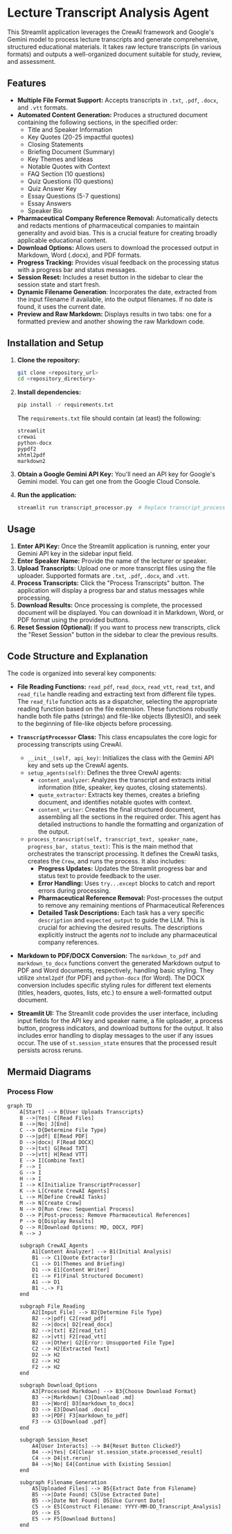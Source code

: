 # Lecture Transcript Analysis Agent

This Streamlit application leverages the CrewAI framework and Google's Gemini model to process lecture transcripts and generate comprehensive, structured educational materials.  It takes raw lecture transcripts (in various formats) and outputs a well-organized document suitable for study, review, and assessment.

## Features

*   **Multiple File Format Support:** Accepts transcripts in `.txt`, `.pdf`, `.docx`, and `.vtt` formats.
*   **Automated Content Generation:**  Produces a structured document containing the following sections, in the specified order:
    *   Title and Speaker Information
    *   Key Quotes (20-25 impactful quotes)
    *   Closing Statements
    *   Briefing Document (Summary)
    *   Key Themes and Ideas
    *   Notable Quotes with Context
    *   FAQ Section (10 questions)
    *   Quiz Questions (10 questions)
    *   Quiz Answer Key
    *   Essay Questions (5-7 questions)
    *   Essay Answers
    *   Speaker Bio
*   **Pharmaceutical Company Reference Removal:**  Automatically detects and redacts mentions of pharmaceutical companies to maintain generality and avoid bias.  This is a crucial feature for creating broadly applicable educational content.
*   **Download Options:** Allows users to download the processed output in Markdown, Word (.docx), and PDF formats.
*   **Progress Tracking:**  Provides visual feedback on the processing status with a progress bar and status messages.
* **Session Reset:** Includes a reset button in the sidebar to clear the session state and start fresh.
* **Dynamic Filename Generation**: Incorporates the date, extracted from the input filename if available, into the output filenames. If no date is found, it uses the current date.
* **Preview and Raw Markdown:** Displays results in two tabs: one for a formatted preview and another showing the raw Markdown code.

## Installation and Setup

1.  **Clone the repository:**

    ```bash
    git clone <repository_url>
    cd <repository_directory>
    ```

2.  **Install dependencies:**

    ```bash
    pip install -r requirements.txt
    ```
    The `requirements.txt` file should contain (at least) the following:

    ```
    streamlit
    crewai
    python-docx
    pypdf2
    xhtml2pdf
    markdown2
    ```

3.  **Obtain a Google Gemini API Key:** You'll need an API key for Google's Gemini model.  You can get one from the Google Cloud Console.

4.  **Run the application:**

    ```bash
    streamlit run transcript_processor.py  # Replace transcript_processor.py with the actual filename
    ```

## Usage

1.  **Enter API Key:** Once the Streamlit application is running, enter your Gemini API key in the sidebar input field.
2.  **Enter Speaker Name:** Provide the name of the lecturer or speaker.
3.  **Upload Transcripts:** Upload one or more transcript files using the file uploader.  Supported formats are `.txt`, `.pdf`, `.docx`, and `.vtt`.
4.  **Process Transcripts:** Click the "Process Transcripts" button.  The application will display a progress bar and status messages while processing.
5.  **Download Results:** Once processing is complete, the processed document will be displayed.  You can download it in Markdown, Word, or PDF format using the provided buttons.
6. **Reset Session (Optional):** If you want to process new transcripts, click the "Reset Session" button in the sidebar to clear the previous results.

## Code Structure and Explanation

The code is organized into several key components:

*   **File Reading Functions:**  `read_pdf`, `read_docx`, `read_vtt`, `read_txt`, and `read_file` handle reading and extracting text from different file types.  The `read_file` function acts as a dispatcher, selecting the appropriate reading function based on the file extension.  These functions robustly handle both file paths (strings) and file-like objects (BytesIO), and seek to the beginning of file-like objects before processing.

*   **`TranscriptProcessor` Class:** This class encapsulates the core logic for processing transcripts using CrewAI.

    *   `__init__(self, api_key)`: Initializes the class with the Gemini API key and sets up the CrewAI agents.
    *   `setup_agents(self)`: Defines the three CrewAI agents:
        *   `content_analyzer`: Analyzes the transcript and extracts initial information (title, speaker, key quotes, closing statements).
        *   `quote_extractor`: Extracts key themes, creates a briefing document, and identifies notable quotes with context.
        *   `content_writer`:  Creates the final structured document, assembling all the sections in the required order. This agent has detailed instructions to handle the formatting and organization of the output.
    *   `process_transcript(self, transcript_text, speaker_name, progress_bar, status_text)`: This is the main method that orchestrates the transcript processing. It defines the CrewAI tasks, creates the `Crew`, and runs the process. It also includes:
        *   **Progress Updates:**  Updates the Streamlit progress bar and status text to provide feedback to the user.
        *   **Error Handling:**  Uses `try...except` blocks to catch and report errors during processing.
        *   **Pharmaceutical Reference Removal:** Post-processes the output to remove any remaining mentions of Pharmaceutical References
        *   **Detailed Task Descriptions:** Each task has a very specific `description` and `expected_output` to guide the LLM. This is crucial for achieving the desired results. The descriptions explicitly instruct the agents *not* to include any pharmaceutical company references.

*   **Markdown to PDF/DOCX Conversion:** The `markdown_to_pdf` and `markdown_to_docx` functions convert the generated Markdown output to PDF and Word documents, respectively, handling basic styling. They utilize `xhtml2pdf` (for PDF) and `python-docx` (for Word). The DOCX conversion includes specific styling rules for different text elements (titles, headers, quotes, lists, etc.) to ensure a well-formatted output document.

*   **Streamlit UI:** The Streamlit code provides the user interface, including input fields for the API key and speaker name, a file uploader, a process button, progress indicators, and download buttons for the output. It also includes error handling to display messages to the user if any issues occur. The use of `st.session_state` ensures that the processed result persists across reruns.

## Mermaid Diagrams

### Process Flow
```mermaid
graph TD
    A[Start] --> B{User Uploads Transcripts}
    B -->|Yes| C[Read Files]
    B -->|No| J[End]
    C --> D{Determine File Type}
    D -->|pdf| E[Read PDF]
    D -->|docx| F[Read DOCX]
    D -->|txt| G[Read TXT]
    D -->|vtt| H[Read VTT]
    E --> I[Combine Text]
    F --> I
    G --> I
    H --> I
    I --> K[Initialize TranscriptProcessor]
    K --> L[Create CrewAI Agents]
    L --> M[Define CrewAI Tasks]
    M --> N[Create Crew]
    N --> O[Run Crew: Sequential Process]
    O --> P[Post-process: Remove Pharmaceutical References]
    P --> Q[Display Results]
    Q --> R[Download Options: MD, DOCX, PDF]
    R --> J

    subgraph CrewAI_Agents
        A1[Content Analyzer] --> B1(Initial Analysis)
        B1 --> C1[Quote Extractor]
        C1 --> D1(Themes and Briefing)
        D1 --> E1[Content Writer]
        E1 --> F1(Final Structured Document)
        A1 --> D1  
        B1 -.-> F1 
    end

    subgraph File_Reading
        A2[Input File] --> B2{Determine File Type}
        B2 -->|pdf| C2[read_pdf]
        B2 -->|docx| D2[read_docx]
        B2 -->|txt| E2[read_txt]
        B2 -->|vtt| F2[read_vtt]
        B2 -->|Other| G2[Error: Unsupported File Type]
        C2 --> H2[Extracted Text]
        D2 --> H2
        E2 --> H2
        F2 --> H2
    end

    subgraph Download_Options
        A3[Processed Markdown] --> B3{Choose Download Format}
        B3 -->|Markdown| C3[Download .md]
        B3 -->|Word| D3[markdown_to_docx]
        D3 --> E3[Download .docx]
        B3 -->|PDF| F3[markdown_to_pdf]
        F3 --> G3[Download .pdf]
    end

    subgraph Session_Reset
        A4[User Interacts] --> B4{Reset Button Clicked?}
        B4 -->|Yes| C4[Clear st.session_state.processed_result]
        C4 --> D4[st.rerun]
        B4 -->|No| E4[Continue with Existing Session]
    end

    subgraph Filename_Generation
        A5[Uploaded Files] --> B5{Extract Date from Filename}
        B5 -->|Date Found| C5[Use Extracted Date]
        B5 -->|Date Not Found| D5[Use Current Date]
        C5 --> E5[Construct Filename: YYYY-MM-DD_Transcript_Analysis]
        D5 --> E5
        E5 --> F5[Download Buttons]
    end
```
